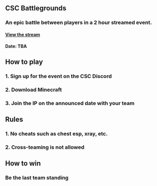 ## CSC Battlegrounds
### An epic battle between players in a 2 hour streamed event.
#### [View the stream](https://www.twitch.tv/csconfederation)
#### Date: TBA

## How to play
### 1. Sign up for the event on the CSC Discord
### 2. Download Minecraft
### 3. Join the IP on the announced date with your team

## Rules
### 1. No cheats such as chest esp, xray, etc.
### 2. Cross-teaming is not allowed

## How to win
### Be the last team standing